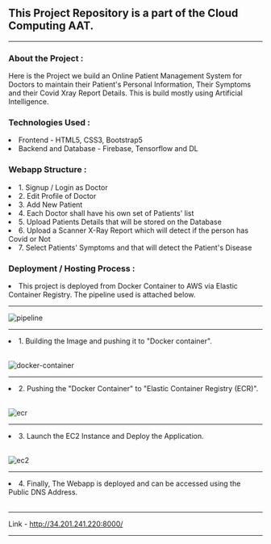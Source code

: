 <h2>This Project Repository is a part of the Cloud Computing AAT.</h2><hr>

<h3>About the Project :</h3>
Here is the Project we build an Online Patient Management System for Doctors to maintain their Patient's Personal Information, Their Symptoms and their Covid Xray 
Report Details. This is build mostly using Artificial Intelligence.

<h3>Technologies Used :</h3>
<li>Frontend - HTML5, CSS3, Bootstrap5 </li>
<li>Backend and Database - Firebase, Tensorflow and DL</li>

<h3>Webapp Structure :</h3>
<li>1. Signup / Login as Doctor</li>
<li>2. Edit Profile of Doctor</li>
<li>3. Add New Patient</li>
<li>4. Each Doctor shall have his own set of Patients' list</li>
<li>5. Upload Patients Details that will be stored on the Database</li>
<li>6. Upload a Scanner X-Ray Report which will detect if the person has Covid or Not</li>
<li>7. Select Patients' Symptoms and that will detect the Patient's Disease</li>

<h3>Deployment / Hosting Process :</h3>

<li>This project is deployed from Docker Container to AWS via Elastic Container Registry. The pipeline used is attached below.</li>
<hr>

![pipeline](https://user-images.githubusercontent.com/118289908/211181687-0aa0e69c-8f69-4667-8ccf-426749d996cb.png)

<hr>
<li> 1. Building the Image and pushing it to "Docker container".</li>
<br>

![docker-container](https://user-images.githubusercontent.com/118289908/211181754-6c960786-95d2-4fcb-86cd-7f9f18fe39f9.png)

<hr>
<li> 2. Pushing the "Docker Container" to "Elastic Container Registry (ECR)".</li>
<br>

![ecr](https://user-images.githubusercontent.com/118289908/211181812-b842517e-3fe1-49a1-9d12-26d378dcf896.png)

<hr>
<li> 3. Launch the EC2 Instance and Deploy the Application.</li>
<br>

![ec2](https://user-images.githubusercontent.com/118289908/211181853-5cbfc462-283c-4dcb-a76c-9675d6395cbe.png)

<hr>
<li> 4. Finally, The Webapp is deployed and can be accessed using the Public DNS Address.</li>
<br>
<hr>

Link - <a href="http://34.201.241.220:8000/">http://34.201.241.220:8000/</a>
<hr>

